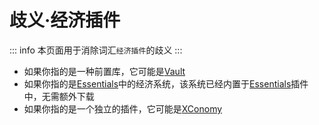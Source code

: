 # 歧义·经济插件

::: info
本页面用于消除词汇`经济插件`的歧义
:::

- 如果你指的是一种前置库，它可能是[Vault](https://www.spigotmc.org/resources/vault.34315/)
- 如果你指的是[Essentials](https://essentialsx.net/)中的经济系统，该系统已经内置于[Essentials](https://essentialsx.net/)插件中，无需额外下载
- 如果你指的是一个独立的插件，它可能是[XConomy](https://www.spigotmc.org/resources/xconomy.75669/)
